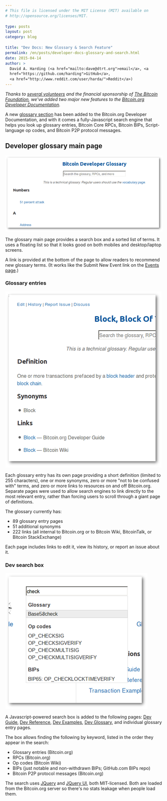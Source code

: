 ```yaml
---
# This file is licensed under the MIT License (MIT) available on
# http://opensource.org/licenses/MIT.

type: posts
layout: post
category: blog

title: "Dev Docs: New Glossary & Search Feature"
permalink: /en/posts/developer-docs-glossary-and-search.html
date: 2015-04-14
author: >
  David A. Harding (<a href="mailto:dave@dtrt.org">email</a>, <a
  href="https://github.com/harding">GitHub</a>,
  <a href="http://www.reddit.com/user/harda/">Reddit</a>)
---
```


*Thanks to [several volunteers][] and the financial sponsorship of [The
Bitcoin Foundation][], we've added two major new features to the
[Bitcoin.org Developer Documentation][].*

A new [glossary section][] has been added to the Bitcoin.org Developer
Documentation, and with it comes a fully-Javascript search engine that
helps you look up glossary entries, Bitcoin Core RPCs, Bitcoin BIPs,
Script-language op codes, and Bitcoin P2P protocol messages.

## Developer glossary main page

![Developer glossary main page](/img/blog/free/devglossary-main-page.png)

The glossary main page provides a search box and a sorted list of terms.
It uses a floating list so that it looks good on both mobiles and
desktop/laptop screens.

A link is provided at the bottom of the page to allow readers to
recommend new glossary terms. (It works like the Submit New Event link
on the [Events page][].)

### Glossary entries

![Glossary entries](/img/blog/free/devglossary-entries.png)

Each glossary entry has its own page providing a short definition
(limited to 255 characters), one or more synonyms, zero or more "not to
be confused with" terms, and zero or more links to resources on and off
Bitcoin.org. Separate pages were used to allow search engines to link
directly to the most relevant entry, rather than forcing users to scroll
through a giant page of definitions.

The glossary currently has:

* 89 glossary entry pages
* 51 additional synonyms
* 222 links (all internal to Bitcoin.org or to Bitcoin Wiki, BitcoinTalk, or Bitcoin StackExchange)

Each page includes links to edit it, view its history, or report an
issue about it.

### Dev search box

![Glossary search box](/img/blog/free/devglossary-search-box.png)

A Javascript-powered search box is added to the following pages: [Dev
Guide][], [Dev Reference][], [Dev Examples][], [Dev Glossary][], and individual
glossary entry pages.

The box allows finding the following by keyword, listed in the order
they appear in the search:

* Glossary entries (Bitcoin.org)
* RPCs  (Bitcoin.org)
* Op codes (Bitcoin Wiki)
* BIPs (just notable and non-withdrawn BIPs; GitHub.com BIPs repo)
* Bitcoin P2P protocol messages (Bitcoin.org)

The search uses [JQuery][] and [JQuery UI][], both MIT-licensed. Both are
loaded from the Bitcoin.org server so there's no stats leakage when
people load them.

[dev guide]: /en/developer-guide
[dev reference]: /en/developer-reference
[dev examples]: /en/developer-examples
[dev glossary]: /en/developer-glossary
[jquery]: https://jquery.com/
[jquery ui]: https://jqueryui.com/
[several volunteers]: https://github.com/bitcoin/bitcoin.org/pull/793
[Bitcoin.org developer documentation]: /en/developer-documentation
[the bitcoin foundation]: https://bitcoinfoundation.org/
[glossary section]: /en/developer-glossary
[events page]: /en/events
